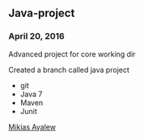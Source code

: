 ## Java-project

### April 20, 2016

Advanced project for core working dir

Created a branch called java project

* git 
* Java 7
* Maven
* Junit

[Mikias Ayalew](http://sqasolution.com)

